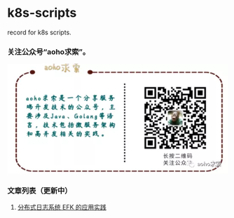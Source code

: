 # k8s-scripts

record for k8s scripts.

### 关注公众号“aoho求索”。

![](img/README-c194399a.png)


### 文章列表（更新中）

1. [分布式日志系统 EFK 的应用实践](https://mp.weixin.qq.com/s?src=11&timestamp=1634121890&ver=3372&signature=FyVWKdUQjcyIbx0Jfg7fC3EpoiaXFgFAdTjxlhpoDiM-yIA9LT8Z1lMhPrPYXH5Bmb*dLVdP8FEzA2wwy0BE4wh3*rvz1MyC6ZPHqbQ1HMItSgCyJ*Q4iothhxIKZ4g8&new=1)

